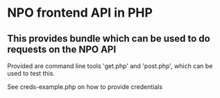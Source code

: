 NPO frontend API in PHP
========================

This provides bundle which can be used to do requests on the NPO API
---

Provided are command line tools 'get.php' and 'post.php', which can be
used to test this.

See creds-example.php on how to provide credentials
